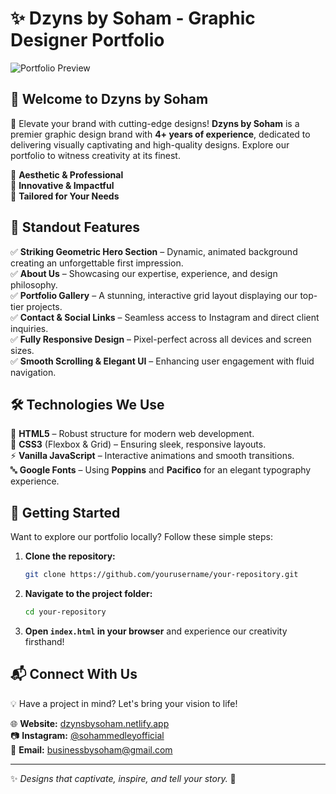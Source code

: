 # ✨ Dzyns by Soham - Graphic Designer Portfolio

![Portfolio Preview](https://raw.githubusercontent.com/SohamMedley/DzynsBySoham/main/screenshot.jpg)

## 🚀 **Welcome to Dzyns by Soham**

🎨 Elevate your brand with cutting-edge designs! **Dzyns by Soham** is a premier graphic design brand with **4+ years of experience**, dedicated to delivering visually captivating and high-quality designs. Explore our portfolio to witness creativity at its finest.

🔹 **Aesthetic & Professional**  
🔹 **Innovative & Impactful**  
🔹 **Tailored for Your Needs**  

## 🌟 **Standout Features**

✅ **Striking Geometric Hero Section** – Dynamic, animated background creating an unforgettable first impression.  
✅ **About Us** – Showcasing our expertise, experience, and design philosophy.  
✅ **Portfolio Gallery** – A stunning, interactive grid layout displaying our top-tier projects.  
✅ **Contact & Social Links** – Seamless access to Instagram and direct client inquiries.  
✅ **Fully Responsive Design** – Pixel-perfect across all devices and screen sizes.  
✅ **Smooth Scrolling & Elegant UI** – Enhancing user engagement with fluid navigation.  

## 🛠 **Technologies We Use**

🚀 **HTML5** – Robust structure for modern web development.  
🎨 **CSS3** (Flexbox & Grid) – Ensuring sleek, responsive layouts.  
⚡ **Vanilla JavaScript** – Interactive animations and smooth transitions.  
🔤 **Google Fonts** – Using **Poppins** and **Pacifico** for an elegant typography experience.  

## 📂 **Getting Started**

Want to explore our portfolio locally? Follow these simple steps:

1. **Clone the repository:**  
   ```bash
   git clone https://github.com/yourusername/your-repository.git
   ```
2. **Navigate to the project folder:**  
   ```bash
   cd your-repository
   ```
3. **Open `index.html` in your browser** and experience our creativity firsthand!  

## 📬 **Connect With Us**

💡 Have a project in mind? Let's bring your vision to life!  

🌐 **Website:** [dzynsbysoham.netlify.app](https://dzynsbysoham.netlify.app/)  
📷 **Instagram:** [@sohammedleyofficial](https://www.instagram.com/dzynsbysohham/)  
📧 **Email:** businessbysoham@gmail.com  

---
✨ _Designs that captivate, inspire, and tell your story._ 🎨

